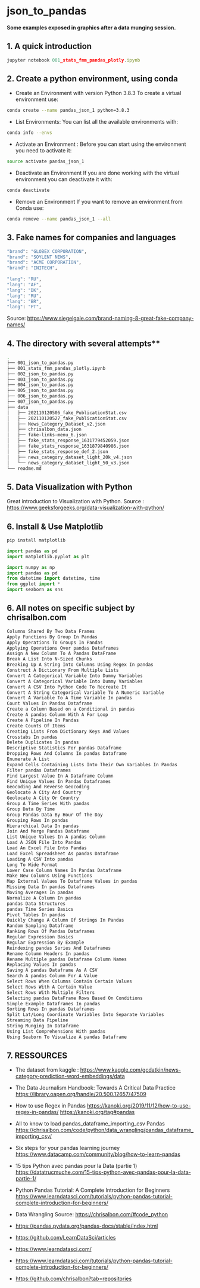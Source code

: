 # json_to_pandas
**Some examples exposed in graphics after a data munging session.**



## 1. A quick introduction
```javascript
jupyter notebook 001_stats_fmm_pandas_plotly.ipynb
```

## 2. Create a python environment, using conda

- Create an Environment with version Python 3.8.3 To create a virtual environment use:
```bash
conda create --name pandas_json_1 python=3.8.3
```

- List Environments: You can list all the available environments with:
```bash
conda info --envs
```

- Activate an Environment : Before you can start using the environment you need to activate it:
```bash
source activate pandas_json_1
```
- Deactivate an Environment If you are done working with the virtual environment you can deactivate it with:
```bash
conda deactivate
```
- Remove an Environment If you want to remove an environment from Conda use:
```bash
conda remove --name pandas_json_1 --all
```


## 3. Fake names for companies and languages
```bash
"brand": "GLOBEX CORPORATION",
"brand": "SOYLENT NEWS",
"brand": "ACME CORPORATION",
"brand": "INITECH",
 
"lang": "RU",
"lang": "AF",
"lang": "DK",
"lang": "RU",
"lang": "BR",
"lang": "PT",

```

Source: https://www.siegelgale.com/brand-naming-8-great-fake-company-names/

## 4. The directory with several attempts**

```bash
.
├── 001_json_to_pandas.py
├── 001_stats_fmm_pandas_plotly.ipynb
├── 002_json_to_pandas.py
├── 003_json_to_pandas.py
├── 004_json_to_pandas.py
├── 005_json_to_pandas.py
├── 006_json_to_pandas.py
├── 007_json_to_pandas.py
├── data
│   ├── 202110120506_fake_PublicationStat.csv
│   ├── 202110120527_fake_PublicationStat.csv
│   ├── News_Category_Dataset_v2.json
│   ├── chrisalbon_data.json
│   ├── fake-links-menu_6.json
│   ├── fake_stats_response_1631779452059.json
│   ├── fake_stats_response_1631879840986.json
│   ├── fake_stats_response_def_2.json
│   ├── news_category_dataset_light_20k_v4.json
│   └── news_category_dataset_light_50_v3.json
└── readme.md
```


## 5. Data Visualization with Python
Great introduction to Visualization with Python.
Source : https://www.geeksforgeeks.org/data-visualization-with-python/

## 6. Install & Use Matplotlib

```bash
pip install matplotlib
```

```python
import pandas as pd
import matplotlib.pyplot as plt
```

``` python
import numpy as np
import pandas as pd
from datetime import datetime, time
from ggplot import *
import seaborn as sns
``` 

## 6. All notes on specific subject by chrisalbon.com
```bash
Columns Shared By Two Data Frames
Apply Functions By Group In Pandas
Apply Operations To Groups In Pandas
Applying Operations Over pandas Dataframes
Assign A New Column To A Pandas DataFrame
Break A List Into N-Sized Chunks
Breaking Up A String Into Columns Using Regex In pandas
Construct A Dictionary From Multiple Lists
Convert A Categorical Variable Into Dummy Variables
Convert A Categorical Variable Into Dummy Variables
Convert A CSV Into Python Code To Recreate It
Convert A String Categorical Variable To A Numeric Variable
Convert A Variable To A Time Variable In pandas
Count Values In Pandas Dataframe
Create a Column Based on a Conditional in pandas
Create A pandas Column With A For Loop
Create A Pipeline In Pandas
Create Counts Of Items
Creating Lists From Dictionary Keys And Values
Crosstabs In pandas
Delete Duplicates In pandas
Descriptive Statistics For pandas Dataframe
Dropping Rows And Columns In pandas Dataframe
Enumerate A List
Expand Cells Containing Lists Into Their Own Variables In Pandas
Filter pandas Dataframes
Find Largest Value In A Dataframe Column
Find Unique Values In Pandas Dataframes
Geocoding And Reverse Geocoding
Geolocate A City And Country
Geolocate A City Or Country
Group A Time Series With pandas
Group Data By Time
Group Pandas Data By Hour Of The Day
Grouping Rows In pandas
Hierarchical Data In pandas
Join And Merge Pandas Dataframe
List Unique Values In A pandas Column
Load A JSON File Into Pandas
Load An Excel File Into Pandas
Load Excel Spreadsheet As pandas Dataframe
Loading A CSV Into pandas
Long To Wide Format
Lower Case Column Names In Pandas Dataframe
Make New Columns Using Functions
Map External Values To Dataframe Values in pandas
Missing Data In pandas Dataframes
Moving Averages In pandas
Normalize A Column In pandas
pandas Data Structures
pandas Time Series Basics
Pivot Tables In pandas
Quickly Change A Column Of Strings In Pandas
Random Sampling Dataframe
Ranking Rows Of Pandas Dataframes
Regular Expression Basics
Regular Expression By Example
Reindexing pandas Series And Dataframes
Rename Column Headers In pandas
Rename Multiple pandas Dataframe Column Names
Replacing Values In pandas
Saving A pandas Dataframe As A CSV
Search A pandas Column For A Value
Select Rows When Columns Contain Certain Values
Select Rows With A Certain Value
Select Rows With Multiple Filters
Selecting pandas DataFrame Rows Based On Conditions
Simple Example Dataframes In pandas
Sorting Rows In pandas Dataframes
Split Lat/Long Coordinate Variables Into Separate Variables
Streaming Data Pipeline
String Munging In Dataframe
Using List Comprehensions With pandas
Using Seaborn To Visualize A pandas Dataframe
```


## 7. RESSOURCES

- The dataset from kaggle : https://www.kaggle.com/gcdatkin/news-category-prediction-word-embeddings/data

- The Data Journalism Handbook: Towards A Critical Data Practice
https://library.oapen.org/handle/20.500.12657/47509

- How to use Regex in Pandas
https://kanoki.org/2019/11/12/how-to-use-regex-in-pandas/
https://kanoki.org/tag#pandas


- All to know to load pandas_dataframe_importing_csv Pandas
https://chrisalbon.com/code/python/data_wrangling/pandas_dataframe_importing_csv/

- Six steps for your pandas learning journey
https://www.datacamp.com/community/blog/how-to-learn-pandas

- 15 tips Python avec pandas pour la Data (partie 1)
https://datatrucmuche.com/15-tips-python-avec-pandas-pour-la-data-partie-1/

- Python Pandas Tutorial: A Complete Introduction for Beginners
https://www.learndatasci.com/tutorials/python-pandas-tutorial-complete-introduction-for-beginners/

- Data Wrangling
Source: https://chrisalbon.com/#code_python





- https://pandas.pydata.org/pandas-docs/stable/index.html
- https://github.com/LearnDataSci/articles
- https://www.learndatasci.com/
- https://www.learndatasci.com/tutorials/python-pandas-tutorial-complete-introduction-for-beginners/
- https://github.com/chrisalbon?tab=repositories


